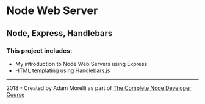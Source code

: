 # Node Web Server
## Node, Express, Handlebars
### This project includes:
* My introduction to Node Web Servers using Express
* HTML templating using Handlebars.js
___
2018 - Created by Adam Morelli as part of [The Complete Node Developer Course](https://www.udemy.com/the-complete-nodejs-developer-course-2/learn/v4/content)